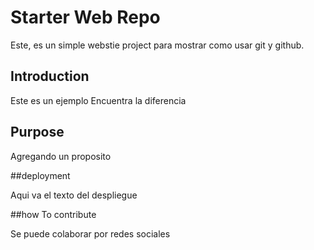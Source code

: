 # Starter Web Repo

Este, es un simple webstie project para mostrar como usar git y github.

## Introduction

Este es un ejemplo 
Encuentra la diferencia

## Purpose

Agregando un proposito

##deployment 

Aqui va el texto del despliegue

##how To contribute

Se puede colaborar por redes sociales
